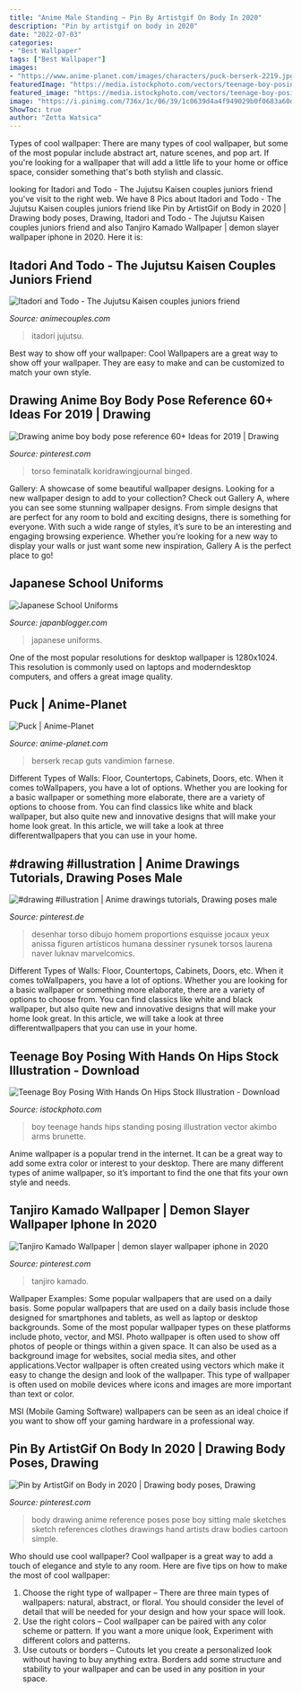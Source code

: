 ```yaml
---
title: "Anime Male Standing ~ Pin By Artistgif On Body In 2020"
description: "Pin by artistgif on body in 2020"
date: "2022-07-03"
categories:
- "Best Wallpaper"
tags: ["Best Wallpaper"]
images:
- "https://www.anime-planet.com/images/characters/puck-berserk-2219.jpg"
featuredImage: "https://media.istockphoto.com/vectors/teenage-boy-posing-with-hands-on-hips-vector-id165787102"
featured_image: "https://media.istockphoto.com/vectors/teenage-boy-posing-with-hands-on-hips-vector-id165787102"
image: "https://i.pinimg.com/736x/1c/06/39/1c0639d4a4f949029b0f0683a60d0bed.jpg"
ShowToc: true
author: "Zetta Watsica"
---
```



Types of cool wallpaper:
There are many types of cool wallpaper, but some of the most popular include abstract art, nature scenes, and pop art. If you're looking for a wallpaper that will add a little life to your home or office space, consider something that's both stylish and classic.

	

		
looking for Itadori and Todo - The Jujutsu Kaisen couples juniors friend you've visit to the right web. We have 8 Pics about Itadori and Todo - The Jujutsu Kaisen couples juniors friend like Pin by ArtistGif on Body in 2020 | Drawing body poses, Drawing, Itadori and Todo - The Jujutsu Kaisen couples juniors friend and also Tanjiro Kamado Wallpaper | demon slayer wallpaper iphone in 2020. Here it is:
		
    
## Itadori And Todo - The Jujutsu Kaisen Couples Juniors Friend

<img loading=lazy src="https://animecouples.com/wp-content/uploads/2021/05/Jujutsu-Itadori-and-Todo-couples.jpg" onerror="this.onerror=null;this.src='https://tse1.mm.bing.net/th?id=OIP.SGhODcWza28zihOr7B4XiAHaEK&amp;pid=15.1';" alt="Itadori and Todo - The Jujutsu Kaisen couples juniors friend">

_Source: animecouples.com_

>itadori jujutsu. 

	

Best way to show off your wallpaper:
Cool Wallpapers are a great way to show off your wallpaper. They are easy to make and can be customized to match your own style.

    
## Drawing Anime Boy Body Pose Reference 60+ Ideas For 2019 | Drawing

<img loading=lazy src="https://i.pinimg.com/736x/00/48/bd/0048bd8198834d7a3be87076c91691b1.jpg" onerror="this.onerror=null;this.src='https://tse3.mm.bing.net/th?id=OIP.0Odzp3jVrg-1l_vwK0iVkAAAAA&amp;pid=15.1';" alt="Drawing anime boy body pose reference 60+ Ideas for 2019 | Drawing">

_Source: pinterest.com_

>torso feminatalk koridrawingjournal binged. 

	

Gallery: A showcase of some beautiful wallpaper designs.
Looking for a new wallpaper design to add to your collection? Check out Gallery A, where you can see some stunning wallpaper designs. From simple designs that are perfect for any room to bold and exciting designs, there is something for everyone. With such a wide range of styles, it’s sure to be an interesting and engaging browsing experience. Whether you’re looking for a new way to display your walls or just want some new inspiration, Gallery A is the perfect place to go!





	
	
    
## Japanese School Uniforms

<img loading=lazy src="https://www.japanblogger.com/image-files/sailorsuit.jpg" onerror="this.onerror=null;this.src='https://tse2.mm.bing.net/th?id=OIP.V8jHs_yNB_raeYxTWe1aRQAAAA&amp;pid=15.1';" alt="Japanese School Uniforms">

_Source: japanblogger.com_

>japanese uniforms. 

	

One of the most popular resolutions for desktop wallpaper is 1280x1024. This resolution is commonly used on laptops and moderndesktop computers, and offers a great image quality.

    
## Puck | Anime-Planet

<img loading=lazy src="https://www.anime-planet.com/images/characters/puck-berserk-2219.jpg" onerror="this.onerror=null;this.src='https://tse2.mm.bing.net/th?id=OIP.QP3onQPJM4jRQk3Fes8I0AAAAA&amp;pid=15.1';" alt="Puck | Anime-Planet">

_Source: anime-planet.com_

>berserk recap guts vandimion farnese. 

	

Different Types of Walls: Floor, Countertops, Cabinets, Doors, etc.
When it comes toWallpapers, you have a lot of options. Whether you are looking for a basic wallpaper or something more elaborate, there are a variety of options to choose from. You can find classics like white and black wallpaper, but also quite new and innovative designs that will make your home look great. In this article, we will take a look at three differentwallpapers that you can use in your home.

    
## #drawing #illustration | Anime Drawings Tutorials, Drawing Poses Male

<img loading=lazy src="https://i.pinimg.com/736x/3d/ef/66/3def6664ae9535225becef161e0e14b6.jpg" onerror="this.onerror=null;this.src='https://tse1.mm.bing.net/th?id=OIP.UnZHn078X4KIYHMVBNxeEQHaTG&amp;pid=15.1';" alt="#drawing #illustration | Anime drawings tutorials, Drawing poses male">

_Source: pinterest.de_

>desenhar torso dibujo homem proportions esquisse jocaux yeux anissa figuren artísticos humana dessiner rysunek torsos laurena naver luknav marvelcomics. 

	

Different Types of Walls: Floor, Countertops, Cabinets, Doors, etc.
When it comes toWallpapers, you have a lot of options. Whether you are looking for a basic wallpaper or something more elaborate, there are a variety of options to choose from. You can find classics like white and black wallpaper, but also quite new and innovative designs that will make your home look great. In this article, we will take a look at three differentwallpapers that you can use in your home.

    
## Teenage Boy Posing With Hands On Hips Stock Illustration - Download

<img loading=lazy src="https://media.istockphoto.com/vectors/teenage-boy-posing-with-hands-on-hips-vector-id165787102" onerror="this.onerror=null;this.src='https://tse2.mm.bing.net/th?id=OIP.GhORorxrZwq4qAcnq9A1_wAAAA&amp;pid=15.1';" alt="Teenage Boy Posing With Hands On Hips Stock Illustration - Download">

_Source: istockphoto.com_

>boy teenage hands hips standing posing illustration vector akimbo arms brunette. 

	

Anime wallpaper is a popular trend in the internet. It can be a great way to add some extra color or interest to your desktop. There are many different types of anime wallpaper, so it’s important to find the one that fits your own style and needs.

    
## Tanjiro Kamado Wallpaper | Demon Slayer Wallpaper Iphone In 2020

<img loading=lazy src="https://i.pinimg.com/736x/1c/06/39/1c0639d4a4f949029b0f0683a60d0bed.jpg" onerror="this.onerror=null;this.src='https://tse3.mm.bing.net/th?id=OIP.bjeSGhvxOnSYF5lF6txaIwHaNK&amp;pid=15.1';" alt="Tanjiro Kamado Wallpaper | demon slayer wallpaper iphone in 2020">

_Source: pinterest.com_

>tanjiro kamado. 

	

Wallpaper Examples: Some popular wallpapers that are used on a daily basis.
Some popular wallpapers that are used on a daily basis include those designed for smartphones and tablets, as well as laptop or desktop backgrounds. Some of the most popular wallpaper types on these platforms include photo, vector, and MSI. 
Photo wallpaper is often used to show off photos of people or things within a given space. It can also be used as a background image for websites, social media sites, and other applications.Vector wallpaper is often created using vectors which make it easy to change the design and look of the wallpaper. This type of wallpaper is often used on mobile devices where icons and images are more important than text or color. 

MSI (Mobile Gaming Software) wallpapers can be seen as an ideal choice if you want to show off your gaming hardware in a professional way.

    
## Pin By ArtistGif On Body In 2020 | Drawing Body Poses, Drawing

<img loading=lazy src="https://i.pinimg.com/736x/78/c2/0b/78c20be85c28c0abcbd7f652a83861a2.jpg" onerror="this.onerror=null;this.src='https://tse1.mm.bing.net/th?id=OIP.g7iRVThEmSZVT3EDO480vwHaM8&amp;pid=15.1';" alt="Pin by ArtistGif on Body in 2020 | Drawing body poses, Drawing">

_Source: pinterest.com_

>body drawing anime reference poses pose boy sitting male sketches sketch references clothes drawings hand artists draw bodies cartoon simple. 

	

Who should use cool wallpaper?
Cool wallpaper is a great way to add a touch of elegance and style to any room. Here are five tips on how to make the most of cool wallpaper: 
1) Choose the right type of wallpaper – There are three main types of wallpapers: natural, abstract, or floral. You should consider the level of detail that will be needed for your design and how your space will look. 
2) Use the right colors – Cool wallpaper can be paired with any color scheme or pattern. If you want a more unique look, Experiment with different colors and patterns. 
3) Use cutouts or borders – Cutouts let you create a personalized look without having to buy anything extra. Borders add some structure and stability to your wallpaper and can be used in any position in your space.

